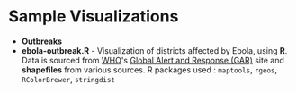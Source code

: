 Sample Visualizations
======

- **Outbreaks**
 - **ebola-outbreak.R** - Visualization of districts affected by Ebola, using **R**. Data is sourced from [WHO](http://www.who.int/en/)'s [Global Alert and Response (GAR)](http://www.who.int/csr/don/archive/year/2014/en/) site and **shapefiles** from various sources. R packages used : `maptools`, `rgeos`, `RColorBrewer`, `stringdist`